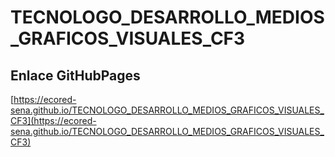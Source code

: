 # **TECNOLOGO_DESARROLLO_MEDIOS_GRAFICOS_VISUALES_CF3**

## **Enlace GitHubPages**

[https://ecored-sena.github.io/TECNOLOGO_DESARROLLO_MEDIOS_GRAFICOS_VISUALES_CF3](https://ecored-sena.github.io/TECNOLOGO_DESARROLLO_MEDIOS_GRAFICOS_VISUALES_CF3)

